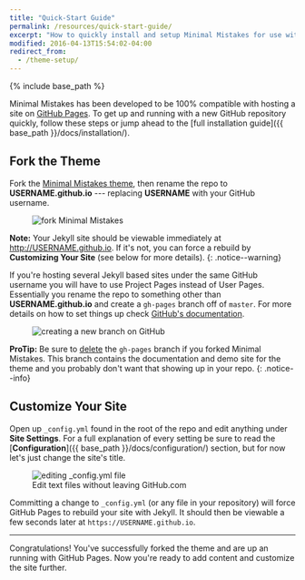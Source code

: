 ```yaml
---
title: "Quick-Start Guide"
permalink: /resources/quick-start-guide/
excerpt: "How to quickly install and setup Minimal Mistakes for use with GitHub Pages."
modified: 2016-04-13T15:54:02-04:00
redirect_from:
  - /theme-setup/
---
```


{% include base_path %}

Minimal Mistakes has been developed to be 100% compatible with hosting a site on [GitHub Pages](https://pages.github.com/). To get up and running with a new GitHub repository quickly, follow these steps or jump ahead to the [full installation guide]({{ base_path }}/docs/installation/).

## Fork the Theme

Fork the [Minimal Mistakes theme](https://github.com/mmistakes/minimal-mistakes/fork), then rename the repo to **USERNAME.github.io** --- replacing **USERNAME** with your GitHub username.

<figure>
  <img src="{{ base_path }}/images/mm-theme-fork-repo.png" alt="fork Minimal Mistakes">
</figure>

**Note:** Your Jekyll site should be viewable immediately at <http://USERNAME.github.io>. If it's not, you can force a rebuild by **Customizing Your Site** (see below for more details).
{: .notice--warning}

If you're hosting several Jekyll based sites under the same GitHub username you will have to use Project Pages instead of User Pages. Essentially you rename the repo to something other than **USERNAME.github.io** and create a `gh-pages` branch off of `master`. For more details on how to set things up check [GitHub's documentation](https://help.github.com/articles/user-organization-and-project-pages/).

<figure>
  <img src="{{ base_path }}/images/mm-gh-pages.gif" alt="creating a new branch on GitHub">
</figure>

**ProTip:** Be sure to [delete](https://github.com/blog/1377-create-and-delete-branches) the `gh-pages` branch if you forked Minimal Mistakes. This branch contains the documentation and demo site for the theme and you probably don't want that showing up in your repo.
{: .notice--info}

## Customize Your Site

Open up `_config.yml` found in the root of the repo and edit anything under **Site Settings**. For a full explanation of every setting be sure to read the [**Configuration**]({{ base_path }}/docs/configuration/) section, but for now let's just change the site's title.

<figure>
  <img src="{{ base_path }}/images/mm-github-edit-config.gif" alt="editing _config.yml file">
  <figcaption>Edit text files without leaving GitHub.com</figcaption>
</figure>

Committing a change to `_config.yml` (or any file in your repository) will force GitHub Pages to rebuild your site with Jekyll. It should then be viewable a few seconds later at `https://USERNAME.github.io`.

---

Congratulations! You've successfully forked the theme and are up an running with GitHub Pages. Now you're ready to add content and customize the site further.
